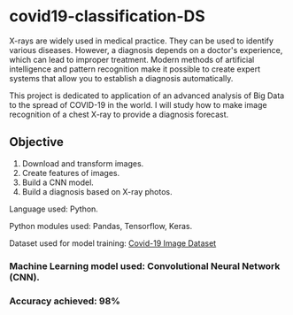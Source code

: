 # covid19-classification-DS
X-rays are widely used in medical practice. They can be used to identify various diseases. However, a diagnosis depends on a doctor's experience, which can lead to improper treatment. Modern methods of artificial intelligence and pattern recognition make it possible to create expert systems that allow you to establish a diagnosis automatically.

This project is dedicated to application of an advanced analysis of Big Data to the spread of COVID-19 in the world. I will study how to make image recognition of a chest X-ray to provide a diagnosis forecast.

## Objective
1. Download and transform images.
2. Create features of images.
3. Build a CNN model.
4. Build a diagnosis based on X-ray photos.

Language used: Python.

Python modules used: Pandas, Tensorflow, Keras.

Dataset used for model training: <a href="https://mega.nz/folder/CbwySSzb#D5wxALorZk93NC7kZur_6w">Covid-19 Image Dataset</a>

### Machine Learning model used: Convolutional Neural Network (CNN).
### Accuracy achieved: 98%

